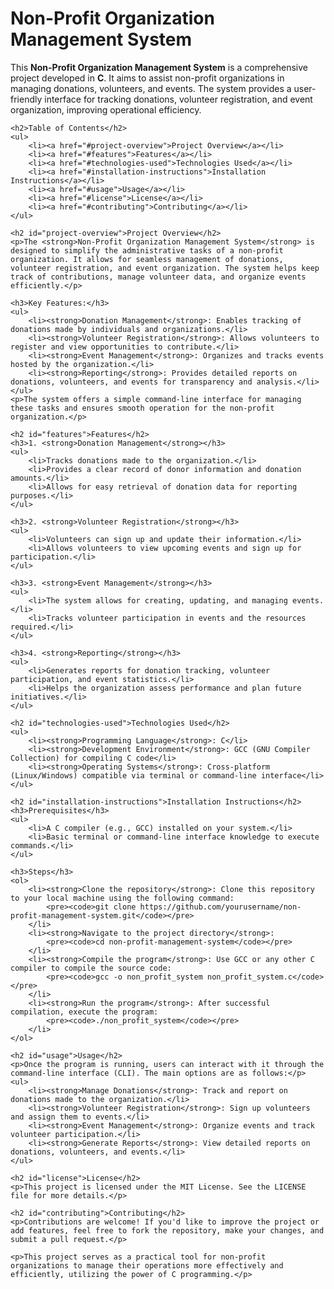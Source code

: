 <h1>Non-Profit Organization Management System</h1>
    <p>This <strong>Non-Profit Organization Management System</strong> is a comprehensive project developed in <strong>C</strong>. It aims to assist non-profit organizations in managing donations, volunteers, and events. The system provides a user-friendly interface for tracking donations, volunteer registration, and event organization, improving operational efficiency.</p>

    <h2>Table of Contents</h2>
    <ul>
        <li><a href="#project-overview">Project Overview</a></li>
        <li><a href="#features">Features</a></li>
        <li><a href="#technologies-used">Technologies Used</a></li>
        <li><a href="#installation-instructions">Installation Instructions</a></li>
        <li><a href="#usage">Usage</a></li>
        <li><a href="#license">License</a></li>
        <li><a href="#contributing">Contributing</a></li>
    </ul>

    <h2 id="project-overview">Project Overview</h2>
    <p>The <strong>Non-Profit Organization Management System</strong> is designed to simplify the administrative tasks of a non-profit organization. It allows for seamless management of donations, volunteer registration, and event organization. The system helps keep track of contributions, manage volunteer data, and organize events efficiently.</p>

    <h3>Key Features:</h3>
    <ul>
        <li><strong>Donation Management</strong>: Enables tracking of donations made by individuals and organizations.</li>
        <li><strong>Volunteer Registration</strong>: Allows volunteers to register and view opportunities to contribute.</li>
        <li><strong>Event Management</strong>: Organizes and tracks events hosted by the organization.</li>
        <li><strong>Reporting</strong>: Provides detailed reports on donations, volunteers, and events for transparency and analysis.</li>
    </ul>
    <p>The system offers a simple command-line interface for managing these tasks and ensures smooth operation for the non-profit organization.</p>

    <h2 id="features">Features</h2>
    <h3>1. <strong>Donation Management</strong></h3>
    <ul>
        <li>Tracks donations made to the organization.</li>
        <li>Provides a clear record of donor information and donation amounts.</li>
        <li>Allows for easy retrieval of donation data for reporting purposes.</li>
    </ul>

    <h3>2. <strong>Volunteer Registration</strong></h3>
    <ul>
        <li>Volunteers can sign up and update their information.</li>
        <li>Allows volunteers to view upcoming events and sign up for participation.</li>
    </ul>

    <h3>3. <strong>Event Management</strong></h3>
    <ul>
        <li>The system allows for creating, updating, and managing events.</li>
        <li>Tracks volunteer participation in events and the resources required.</li>
    </ul>

    <h3>4. <strong>Reporting</strong></h3>
    <ul>
        <li>Generates reports for donation tracking, volunteer participation, and event statistics.</li>
        <li>Helps the organization assess performance and plan future initiatives.</li>
    </ul>

    <h2 id="technologies-used">Technologies Used</h2>
    <ul>
        <li><strong>Programming Language</strong>: C</li>
        <li><strong>Development Environment</strong>: GCC (GNU Compiler Collection) for compiling C code</li>
        <li><strong>Operating Systems</strong>: Cross-platform (Linux/Windows) compatible via terminal or command-line interface</li>
    </ul>

    <h2 id="installation-instructions">Installation Instructions</h2>
    <h3>Prerequisites</h3>
    <ul>
        <li>A C compiler (e.g., GCC) installed on your system.</li>
        <li>Basic terminal or command-line interface knowledge to execute commands.</li>
    </ul>

    <h3>Steps</h3>
    <ol>
        <li><strong>Clone the repository</strong>: Clone this repository to your local machine using the following command:
            <pre><code>git clone https://github.com/yourusername/non-profit-management-system.git</code></pre>
        </li>
        <li><strong>Navigate to the project directory</strong>:
            <pre><code>cd non-profit-management-system</code></pre>
        </li>
        <li><strong>Compile the program</strong>: Use GCC or any other C compiler to compile the source code:
            <pre><code>gcc -o non_profit_system non_profit_system.c</code></pre>
        </li>
        <li><strong>Run the program</strong>: After successful compilation, execute the program:
            <pre><code>./non_profit_system</code></pre>
        </li>
    </ol>

    <h2 id="usage">Usage</h2>
    <p>Once the program is running, users can interact with it through the command-line interface (CLI). The main options are as follows:</p>
    <ul>
        <li><strong>Manage Donations</strong>: Track and report on donations made to the organization.</li>
        <li><strong>Volunteer Registration</strong>: Sign up volunteers and assign them to events.</li>
        <li><strong>Event Management</strong>: Organize events and track volunteer participation.</li>
        <li><strong>Generate Reports</strong>: View detailed reports on donations, volunteers, and events.</li>
    </ul>

    <h2 id="license">License</h2>
    <p>This project is licensed under the MIT License. See the LICENSE file for more details.</p>

    <h2 id="contributing">Contributing</h2>
    <p>Contributions are welcome! If you'd like to improve the project or add features, feel free to fork the repository, make your changes, and submit a pull request.</p>

    <p>This project serves as a practical tool for non-profit organizations to manage their operations more effectively and efficiently, utilizing the power of C programming.</p>